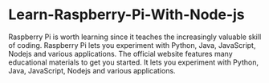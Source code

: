 # Learn-Raspberry-Pi-With-Node-js
Raspberry Pi is worth learning since it teaches the increasingly valuable skill of coding. Raspberry Pi lets you experiment with Python, Java, JavaScript, Nodejs and various applications. The official website features many educational materials to get you started. It lets you experiment with Python, Java, JavaScript, Nodejs and various applications. 
